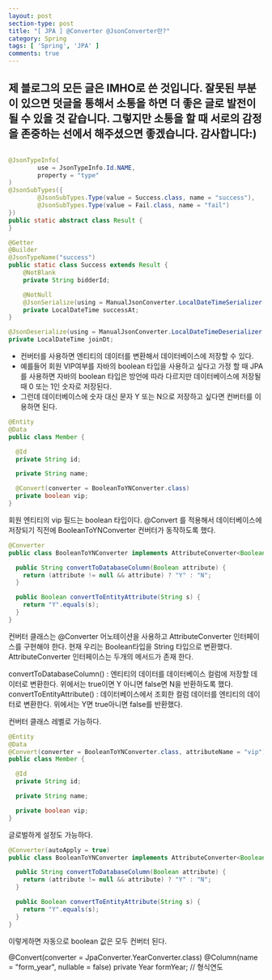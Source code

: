```yaml
---
layout: post
section-type: post
title: "[ JPA ] @Converter @JsonConverter란?"
category: Spring
tags: [ 'Spring', 'JPA' ]
comments: true
---
```

제 블로그의 모든 글은 IMHO로 쓴 것입니다.
잘못된 부분이 있으면 덧글을 통해서 소통을 하면 더 좋은 글로 발전이 될 수 있을 것 같습니다.
그렇지만 소통을 할 때 서로의 감정을 존중하는 선에서 해주셨으면 좋겠습니다.
감사합니다:)
---
``` java

@JsonTypeInfo(
		use = JsonTypeInfo.Id.NAME,
		property = "type"
)
@JsonSubTypes({
		@JsonSubTypes.Type(value = Success.class, name = "success"),
		@JsonSubTypes.Type(value = Fail.class, name = "fail")
})
public static abstract class Result {
}

@Getter
@Builder
@JsonTypeName("success")
public static class Success extends Result {
	@NotBlank
	private String bidderId;

	@NotNull
	@JsonSerialize(using = ManualJsonConverter.LocalDateTimeSerializer.class)
	private LocalDateTime successAt;
}

@JsonDeserialize(using = ManualJsonConverter.LocalDateTimeDeserializer.class)
private LocalDateTime joinDt;
``` 








- 컨버터를 사용하면 엔티티의 데이터를 변환해서 데이터베이스에 저장할 수 있다.
- 예를들어 회원 VIP여부를 자바의 boolean 타입을 사용하고 싶다고 가정 할 때 JPA를 사용하면 자바의 boolean 타입은 방언에 따라 다르지만 데이터베이스에 저장될 때 0 또는 1인 숫자로 저장된다.
- 그런데 데이터베이스에 숫자 대신 문자 Y 또는 N으로 저장하고 싶다면 컨버터를 이용하면 된다.

``` java
@Entity
@Data
public class Member {

  @Id
  private String id;

  private String name;

  @Convert(converter = BooleanToYNConverter.class)
  private boolean vip;
}
```

회원 엔티티의 vip 필드는 boolean 타입이다. @Convert 를 적용해서 데이터베이스에 저장되기 직전에 BooleanToYNConverter 컨버터가 동작하도록 했다.

``` java
@Converter
public class BooleanToYNConverter implements AttributeConverter<Boolean, String> {

  public String convertToDatabaseColumn(Boolean attribute) {
    return (attribute != null && attribute) ? "Y" : "N";
  }

  public Boolean convertToEntityAttribute(String s) {
    return "Y".equals(s);
  }
}
```

컨버터 클래스는 @Converter 어노테이션을 사용하고 AttributeConverter 인터페이스를 구현해야 한다. 현재 우리는 Boolean타입을 String 타입으로 변환했다.
AttributeConverter 인터페이스는 두개의 메서드가 존재 한다.

convertToDatabaseColumn() : 엔티티의 데이터를 데이터베이스 컬럼에 저장할 데이터로 변환한다. 위에서는 true이면 Y 아니면 false면 N을 반환하도록 했다.
convertToEntityAttribute() : 데이터베이스에서 조회한 컬럼 데이터를 엔티티의 데이터로 변환한다. 위에서는 Y면 true아니면 false를 반환했다.

컨버터 클래스 레벨로 가능하다.

``` java
@Entity
@Data
@Convert(converter = BooleanToYNConverter.class, attributeName = "vip")
public class Member {

  @Id
  private String id;

  private String name;

  private boolean vip;
}
```

글로벌하게 설정도 가능하다.
``` java
@Converter(autoApply = true)
public class BooleanToYNConverter implements AttributeConverter<Boolean, String> {

  public String convertToDatabaseColumn(Boolean attribute) {
    return (attribute != null && attribute) ? "Y" : "N";
  }

  public Boolean convertToEntityAttribute(String s) {
    return "Y".equals(s);
  }
}
```

이렇게하면 자동으로 boolean 값은 모두 컨버터 된다.



@Convert(converter = JpaConverter.YearConverter.class)
@Column(name = "form_year", nullable = false)
private Year formYear;						// 형식연도
